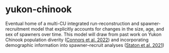 # yukon-chinook
Eventual home of a multi-CU integrated run-reconstruction and spawner-recruitment model that explicitly accounts for changes in the size, age, and sex of spawners over time. This model will draw from past work on Yukon Chinook population diverity ([Connors et al. 2022](https://esajournals.onlinelibrary.wiley.com/doi/full/10.1002/eap.2709?utm_sq=gqzx3u0l8q)) and incorporating demographic information into spawner–recruit analyses ([Staton et al. 2021](https://cdnsciencepub.com/doi/10.1139/cjfas-2020-0478))
